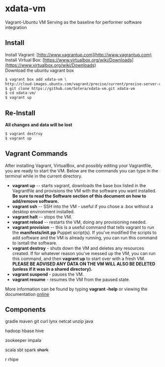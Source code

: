 # xdata-vm

Vagrant-Ubuntu VM Serving as the baseline for performer software integration

## Install
  Install Vagrant: [http://www.vagrantup.com](http://www.vagrantup.com)<br/>
  Install Virtual Box: [https://www.virtualbox.org/wiki/Downloads](https://www.virtualbox.org/wiki/Downloads)<br/>
  Download the ubuntu vagrant box<br/>
  ```bash
  $ vagrant box add xdata-vm \ 
  http://cloud-images.ubuntu.com/vagrant/precise/current/precise-server-cloudimg-amd64-vagrant-disk1.box
  $ git clone https://github.com/Sotera/xdata-vm.git xdata-vm
  $ cd xdata-vm/
  $ vagrant up
  ```

## Re-Install
**All changes and data will be lost**

```bash
$ vagrant destroy
$ vagrant up
```

## Vagrant Commands
After installing Vagrant, VirtualBox, and possibly editing your
Vagrantfile, you are ready to start the VM.  Below are the commands
you can type in the terminal while in the current directory.

  *  **vagrant up** -- starts vagrant, downloads the base box listed
       in the Vagrantfile and provisions the VM with the software you
       want installed.  **Be sure to read the Software section of this
       document on how to add/remove software.**
  *  **vagrant ssh** -- SSH into the VM - useful if you chose a .box
       without a desktop environment installed.
  *  **vagrant halt** -- stops the VM.
  *  **vagrant reload** -- restarts the VM, doing any provisioning
       needed.
  *  **vagrant provision** -- this is a useful command that tells
       vagrant to run the **manifests/init.pp** Puppet script(s).  If
       you've modified the scripts to add software and the VM is
       already running, you can run this command to isntall the software.
  *  **vagrant destroy** - shuts down the VM and deletes any resources
       created.  If for whatever reason you've messed up the VM, you
       can run this command, and then **vagrant up** to start over
       with a fresh VM.  **PLEASE BE ADVISED ANY DATA ON THE VM WILL ALSO BE DELETED
       (unless if it was in a shared directory).**
  *  **vagrant suspend** - pauses the VM.
  *  **vagrant resume** - resumes the VM from the paused state.

More information can be found by typing **vagrant -help** or viewing the documentation [online](http://docs.vagrantup.com/v2/cli/index.html)

## Components

gradle
maven
git
curl
lynx
netcat
unzip
java

hadoop
hbase
hive

zookeeper
impala

scala
sbt
spark
~~shark~~

r
rhipe
